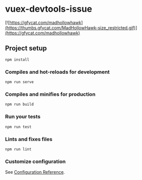 # vuex-devtools-issue

[![https://gfycat.com/madhollowhawk](https://thumbs.gfycat.com/MadHollowHawk-size_restricted.gif)](https://gfycat.com/madhollowhawk)

## Project setup
```
npm install
```

### Compiles and hot-reloads for development
```
npm run serve
```

### Compiles and minifies for production
```
npm run build
```

### Run your tests
```
npm run test
```

### Lints and fixes files
```
npm run lint
```

### Customize configuration
See [Configuration Reference](https://cli.vuejs.org/config/).
